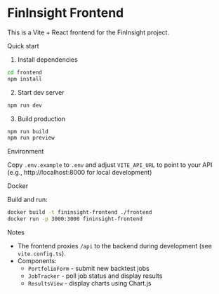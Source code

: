 # FinInsight Frontend

This is a Vite + React frontend for the FinInsight project.

Quick start

1. Install dependencies

```bash
cd frontend
npm install
```

2. Start dev server

```bash
npm run dev
```

3. Build production

```bash
npm run build
npm run preview
```

Environment

Copy `.env.example` to `.env` and adjust `VITE_API_URL` to point to your API (e.g., http://localhost:8000 for local development)

Docker

Build and run:

```bash
docker build -t fininsight-frontend ./frontend
docker run -p 3000:3000 fininsight-frontend
```

Notes

- The frontend proxies `/api` to the backend during development (see `vite.config.ts`).
- Components:
  - `PortfolioForm` - submit new backtest jobs
  - `JobTracker` - poll job status and display results
  - `ResultsView` - display charts using Chart.js
